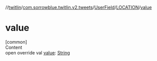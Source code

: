 //[twitlin](../../../index.md)/[com.sorrowblue.twitlin.v2.tweets](../../index.md)/[UserField](../index.md)/[LOCATION](index.md)/[value](value.md)



# value  
[common]  
Content  
open override val [value](value.md): [String](https://kotlinlang.org/api/latest/jvm/stdlib/kotlin/-string/index.html)  



